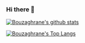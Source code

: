### Hi there 👋

[![Bouzaghrane's github stats](https://github-readme-stats.bouzaghrane.vercel.app/api?username=bouzaghrane)](https://github.com/anuraghazra/github-readme-stats&count_private=true)

[![Bouzaghrane's Top Langs](https://github-readme-stats.bouzaghrane.vercel.app/api/top-langs/?username=bouzaghrane)](https://github.com/anuraghazra/github-readme-stats)
